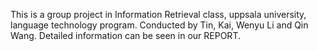 This is a group project in Information Retrieval class, uppsala university, language technology program.
Conducted by Tin, Kai, Wenyu Li and Qin Wang. Detailed information can be seen in our REPORT.
